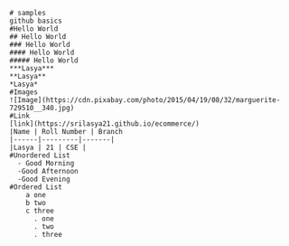     # samples
    github basics
    #Hello World
    ## Hello World
    ### Hello World
    #### Hello World
    ##### Hello World
    ***Lasya***
    **Lasya**
    *Lasya*
    #Images
    ![Image](https://cdn.pixabay.com/photo/2015/04/19/08/32/marguerite-729510__340.jpg)
    #Link
    [link](https://srilasya21.github.io/ecommerce/)
    |Name | Roll Number | Branch
    |------|---------|-------|
    |Lasya | 21 | CSE |
    #Unordered List
      - Good Morning
      -Good Afternoon
      -Good Evening
    #Ordered List
        a one
        b two
        c three
          . one
          . two
          . three
